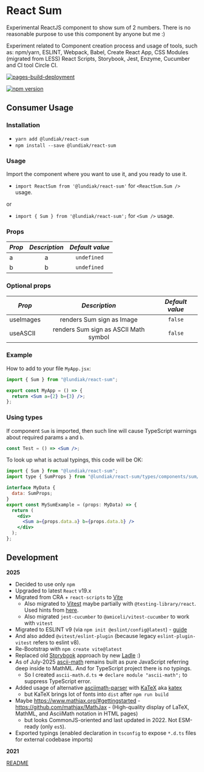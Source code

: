 # React Sum

Experimental ReactJS component to show sum of 2 numbers. There is no reasonable purpose to use this component by anyone but me :)

Experiment related to Component creation process and usage of tools, such as: npm/yarn, ESLINT, Webpack, Babel, Create React App, CSS Modules (migrated from LESS) React Scripts, Storybook, Jest, Enzyme, Cucumber and CI tool Circle CI.

[![pages-build-deployment](https://github.com/alundiak/react-sum/actions/workflows/pages/pages-build-deployment/badge.svg?branch=gh-pages)](https://github.com/alundiak/react-sum/actions/workflows/pages/pages-build-deployment)

<!-- https://circleci.com/docs/2.0/status-badges/ -->
<!--
  https://shields.io/category/build
	/circleci/build/:vcsType/:user/:repo/:branch*?token=abc123def456
-->
<!-- [![CircleCI](https://circleci.com/gh/alundiak/react-sum.svg?style=svg)](https://circleci.com/gh/alundiak/react-sum/) -->
<!-- From https://badge.fury.io/for/js/ -->

[![npm version](https://badge.fury.io/js/@lundiak%2Freact-sum.svg)](https://badge.fury.io/js/@lundiak%2Freact-sum)

<!-- [![TravisCI](https://travis-ci.org/alundiak/react-sum.svg?branch=master)](https://travis-ci.org/alundiak/react-sum) -->

<!-- [![CircleCI](https://img.shields.io/circleci/build/gh/alundiak/react-sum/master?style=social&token=610705375b4f81983b225e2655524a7154988d6e)](https://app.circleci.com/pipelines/github/alundiak/react-sum?branch=master) -->

<!-- [![SemaphoreCI 2.0 Build Status](https://alundiak.semaphoreci.com/badges/react-sum/branches/master.svg?key=ef261846-bd66-4474-be5c-e2daebc35350)](https://alundiak.semaphoreci.com/projects/react-sum) -->

<!-- [![FOSSA Status](https://app.fossa.io/api/projects/git%2Bgithub.com%2Falundiak%2Freact-sum.svg?type=shield)](https://app.fossa.io/projects/git%2Bgithub.com%2Falundiak%2Freact-sum?ref=badge_shield) -->

<!--
![CircleCI svg](https://circleci.com/gh/alundiak/react-sum/tree/master/?style=svg)](https://app.circleci.com/pipelines/github/alundiak/react-sum?branch=master)

[![CircleCI shield](https://circleci.com/gh/alundiak/react-sum/tree/master.svg?style=shield)](https://app.circleci.com/pipelines/github/alundiak/react-sum?branch=master)
-->

## Consumer Usage

### Installation

- `yarn add @lundiak/react-sum`
- `npm install --save @lundiak/react-sum`

### Usage

Import the component where you want to use it, and you ready to use it.

- `import ReactSum from '@lundiak/react-sum'` for `<ReactSum.Sum />` usage.

or

- `import { Sum } from '@lundiak/react-sum';` for `<Sum />` usage.

### Props

| _Prop_ | _Description_ | _Default value_ |
| ------ | :-----------: | :-------------: |
| a      |       a       |   `undefined`   |
| b      |       b       |   `undefined`   |

### Optional props

| _Prop_    |             _Description_             | _Default value_ |
| --------- | :-----------------------------------: | :-------------: |
| useImages |       renders Sum sign as Image       |     `false`     |
| useASCII  | renders Sum sign as ASCII Math symbol |     `false`     |

### Example

How to add to your file `MyApp.jsx`:

```jsx
import { Sum } from "@lundiak/react-sum";

export const MyApp = () => {
  return <Sum a={2} b={3} />;
};
```

### Using types

If component `Sum` is imported, then such line will cause TypeScript warnings about required params `a` and `b`.

```jsx
const Test = () => <Sum />;
```

To look up what is actual typings, this code will be OK:

```jsx
import { Sum } from "@lundiak/react-sum";
import type { SumProps } from "@lundiak/react-sum/types/components/sum/common";

interface MyData {
  data: SumProps;
}
export const MySumExample = (props: MyData) => {
  return (
    <div>
      <Sum a={props.data.a} b={props.data.b} />
    </div>
  );
};
```

## Development

**2025**

- Decided to use only `npm`
- Upgraded to latest `React` v19.x
- Migrated from CRA + `react-scripts` to [Vite](https://vitejs.dev/)
  - Also migrated to [Vitest](https://vitest.dev/) maybe partially with `@testing-library/react`. Used hints from [here](https://github.com/vitest-dev/vitest/tree/main/examples/react).
  - Also migrated `jest-cucumber` to `@amiceli/vitest-cucumber` to work with `vitest`
- Migrated to ESLINT v9 (via `npm init @eslint/config@latest`) - [guide](https://eslint.org/docs/latest/use/getting-started)
- And also added `@vitest/eslint-plugin` (because legacy `eslint-plugin-vitest` refers to eslint v8).
- Re-Bootstrap with `npm create vite@latest`
- Replaced old [Storybook](https://github.com/storybookjs/storybook) approach by new [Ladle](https://ladle.dev/) :)
- As of July-2025 [ascii-math](https://github.com/ForbesLindesay/ascii-math) remains built as pure JavaScript referring deep inside to MathML. And for TypeScript project there is no typings.
  - So I created `ascii-math.d.ts` => `declare module "ascii-math";` to suppress TypeScript error.
- Added usage of alternative [asciimath-parser](https://github.com/widcardw/asciimath-parser) with [KaTeX](https://katex.org/) aka [katex](https://github.com/KaTeX)
  - but KaTeX brings lot of fonts into `dist` after `npm run build`
- Maybe https://www.mathjax.org/#gettingstarted - https://github.com/mathjax/MathJax - (High-quality display of LaTeX, MathML, and AsciiMath notation in HTML pages)
  - but looks CommonJS-oriented and last updated in 2022. Not ESM-ready (only `es5`).
- Exported typings (enabled declaration in `tsconfig` to expose `*.d.ts` files for external codebase imports)

**2021**

[README](./_2021/README_2021.md)

